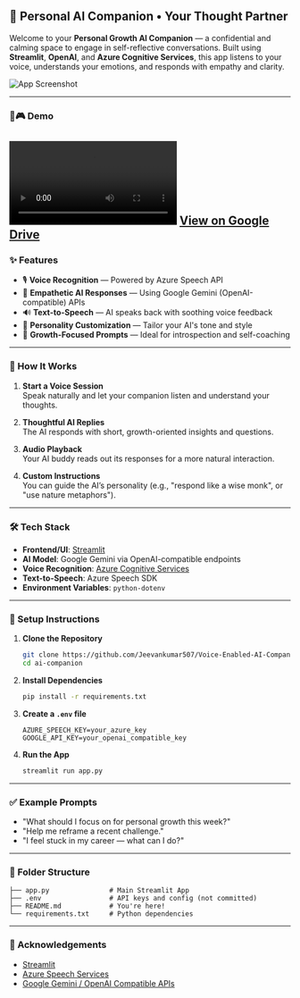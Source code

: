 ## 🤖 Personal AI Companion • Your Thought Partner

Welcome to your **Personal Growth AI Companion** — a confidential and calming space to engage in self-reflective conversations. Built using **Streamlit**, **OpenAI**, and **Azure Cognitive Services**, this app listens to your voice, understands your emotions, and responds with empathy and clarity.

![App Screenshot](https://drive.google.com/uc?id=1Hw0E2sdGzETD3v86q5H5wTBeuKQYXNJF)  


---

### 🎩🎮 Demo
<video controls src="20250413-1812-03.5154571.mp4" title="AI Companion Demo"></video>
[View on Google Drive](https://drive.google.com/file/d/1Hw0E2sdGzETD3v86q5H5wTBeuKQYXNJF/view?usp=sharing)
---

### ✨ Features

- 🎙️ **Voice Recognition** — Powered by Azure Speech API
- 💬 **Empathetic AI Responses** — Using Google Gemini (OpenAI-compatible) APIs
- 🔊 **Text-to-Speech** — AI speaks back with soothing voice feedback
- 🧠 **Personality Customization** — Tailor your AI's tone and style
- 🌿 **Growth-Focused Prompts** — Ideal for introspection and self-coaching

---

### 🚀 How It Works

1. **Start a Voice Session**  
   Speak naturally and let your companion listen and understand your thoughts.

2. **Thoughtful AI Replies**  
   The AI responds with short, growth-oriented insights and questions.

3. **Audio Playback**  
   Your AI buddy reads out its responses for a more natural interaction.

4. **Custom Instructions**  
   You can guide the AI’s personality (e.g., "respond like a wise monk", or "use nature metaphors").

---

### 🛠️ Tech Stack

- **Frontend/UI**: [Streamlit](https://streamlit.io)
- **AI Model**: Google Gemini via OpenAI-compatible endpoints
- **Voice Recognition**: [Azure Cognitive Services](https://azure.microsoft.com/en-us/services/cognitive-services/speech-services/)
- **Text-to-Speech**: Azure Speech SDK
- **Environment Variables**: `python-dotenv`

---

### 🔐 Setup Instructions

1. **Clone the Repository**
   ```bash
   git clone https://github.com/Jeevankumar507/Voice-Enabled-AI-Companion.git
   cd ai-companion
   ```

2. **Install Dependencies**
   ```bash
   pip install -r requirements.txt
   ```

3. **Create a `.env` file**
   ```env
   AZURE_SPEECH_KEY=your_azure_key
   GOOGLE_API_KEY=your_openai_compatible_key
   ```

4. **Run the App**
   ```bash
   streamlit run app.py
   ```

---

### ✅ Example Prompts

- "What should I focus on for personal growth this week?"
- "Help me reframe a recent challenge."
- "I feel stuck in my career — what can I do?"

---

### 📁 Folder Structure
```
├── app.py               # Main Streamlit App
├── .env                 # API keys and config (not committed)
├── README.md            # You're here!
└── requirements.txt     # Python dependencies
```

---

### 🙏 Acknowledgements

- [Streamlit](https://streamlit.io)
- [Azure Speech Services](https://learn.microsoft.com/en-us/azure/cognitive-services/speech-service/)
- [Google Gemini / OpenAI Compatible APIs](https://ai.google.dev)


